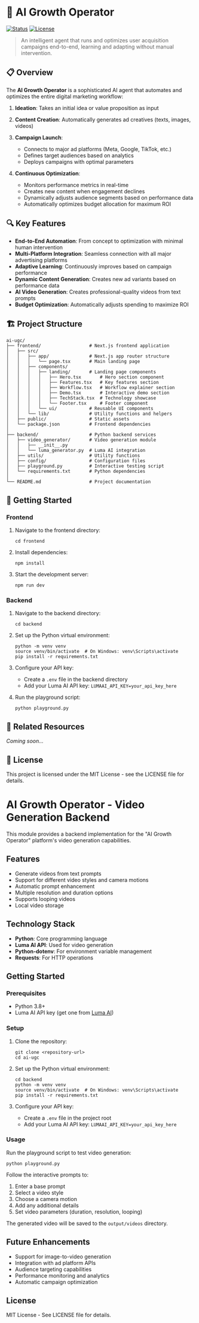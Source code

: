 # 🚀 AI Growth Operator

[![Status](https://img.shields.io/badge/Status-Development-yellow)](https://github.com/username/ai-ugc)
[![License](https://img.shields.io/badge/License-MIT-blue)](LICENSE)

> An intelligent agent that runs and optimizes user acquisition campaigns end-to-end, learning and adapting without manual intervention.

## 📋 Overview

The **AI Growth Operator** is a sophisticated AI agent that automates and optimizes the entire digital marketing workflow:

1. **Ideation**: Takes an initial idea or value proposition as input
2. **Content Creation**: Automatically generates ad creatives (texts, images, videos)
3. **Campaign Launch**: 
   - Connects to major ad platforms (Meta, Google, TikTok, etc.)
   - Defines target audiences based on analytics
   - Deploys campaigns with optimal parameters

4. **Continuous Optimization**:
   - Monitors performance metrics in real-time
   - Creates new content when engagement declines
   - Dynamically adjusts audience segments based on performance data
   - Automatically optimizes budget allocation for maximum ROI

## 🔍 Key Features

- **End-to-End Automation**: From concept to optimization with minimal human intervention
- **Multi-Platform Integration**: Seamless connection with all major advertising platforms
- **Adaptive Learning**: Continuously improves based on campaign performance
- **Dynamic Content Generation**: Creates new ad variants based on performance data
- **AI Video Generation**: Creates professional-quality videos from text prompts
- **Budget Optimization**: Automatically adjusts spending to maximize ROI

## 🏗️ Project Structure

```
ai-ugc/
├── frontend/                  # Next.js frontend application
│   ├── src/
│   │   ├── app/               # Next.js app router structure
│   │   │   └── page.tsx       # Main landing page
│   │   ├── components/
│   │   │   ├── landing/       # Landing page components
│   │   │   │   ├── Hero.tsx       # Hero section component
│   │   │   │   ├── Features.tsx   # Key features section
│   │   │   │   ├── Workflow.tsx   # Workflow explainer section
│   │   │   │   ├── Demo.tsx       # Interactive demo section
│   │   │   │   ├── TechStack.tsx  # Technology showcase
│   │   │   │   └── Footer.tsx     # Footer component
│   │   │   └── ui/            # Reusable UI components
│   │   └── lib/               # Utility functions and helpers
│   ├── public/                # Static assets
│   └── package.json           # Frontend dependencies
│
├── backend/                   # Python backend services
│   ├── video_generator/       # Video generation module
│   │   ├── __init__.py
│   │   └── luma_generator.py  # Luma AI integration
│   ├── utils/                 # Utility functions
│   ├── config/                # Configuration files
│   ├── playground.py          # Interactive testing script
│   └── requirements.txt       # Python dependencies
│
└── README.md                  # Project documentation
```

## 🚀 Getting Started

### Frontend

1. Navigate to the frontend directory:
   ```
   cd frontend
   ```

2. Install dependencies:
   ```
   npm install
   ```

3. Start the development server:
   ```
   npm run dev
   ```

### Backend

1. Navigate to the backend directory:
   ```
   cd backend
   ```

2. Set up the Python virtual environment:
   ```
   python -m venv venv
   source venv/bin/activate  # On Windows: venv\Scripts\activate
   pip install -r requirements.txt
   ```

3. Configure your API key:
   - Create a `.env` file in the backend directory
   - Add your Luma AI API key: `LUMAAI_API_KEY=your_api_key_here`

4. Run the playground script:
   ```
   python playground.py
   ```

## 🔗 Related Resources

*Coming soon...*

## 📄 License

This project is licensed under the MIT License - see the LICENSE file for details.

# AI Growth Operator - Video Generation Backend

This module provides a backend implementation for the "AI Growth Operator" platform's video generation capabilities.

## Features

- Generate videos from text prompts
- Support for different video styles and camera motions
- Automatic prompt enhancement
- Multiple resolution and duration options
- Supports looping videos
- Local video storage

## Technology Stack

- **Python**: Core programming language
- **Luma AI API**: Used for video generation
- **Python-dotenv**: For environment variable management
- **Requests**: For HTTP operations

## Getting Started

### Prerequisites

- Python 3.8+
- Luma AI API key (get one from [Luma AI](https://lumalabs.ai/dream-machine/api/keys))

### Setup

1. Clone the repository:
   ```
   git clone <repository-url>
   cd ai-ugc
   ```

2. Set up the Python virtual environment:
   ```
   cd backend
   python -m venv venv
   source venv/bin/activate  # On Windows: venv\Scripts\activate
   pip install -r requirements.txt
   ```

3. Configure your API key:
   - Create a `.env` file in the project root
   - Add your Luma AI API key: `LUMAAI_API_KEY=your_api_key_here`

### Usage

Run the playground script to test video generation:

```
python playground.py
```

Follow the interactive prompts to:
1. Enter a base prompt
2. Select a video style
3. Choose a camera motion
4. Add any additional details
5. Set video parameters (duration, resolution, looping)

The generated video will be saved to the `output/videos` directory.


## Future Enhancements

- Support for image-to-video generation
- Integration with ad platform APIs
- Audience targeting capabilities
- Performance monitoring and analytics
- Automatic campaign optimization

## License

MIT License - See LICENSE file for details.
